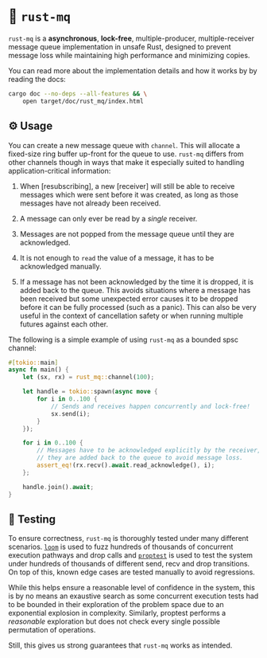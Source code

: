 # 🦀 `rust-mq`

`rust-mq` is a **asynchronous**, **lock-free**, multiple-producer, multiple-receiver message queue 
implementation in unsafe Rust, designed to prevent message loss while maintaining high
performance and minimizing copies.

You can read more about the implementation details and how it works by by reading the docs:

```bash
cargo doc --no-deps --all-features && \
    open target/doc/rust_mq/index.html
```

## ⚙️ Usage

You can create a new message queue with `channel`. This will allocate a fixed-size ring buffer
up-front for the queue to use. `rust-mq` differs from other channels though in ways that make
it especially suited to handling application-critical information:

1. When [resubscribing], a new [receiver] will still be able to receive messages which were sent
   before it was created, as long as those messages have not already been received.

2. A message can only ever be read by a _single_ receiver.

3. Messages are not popped from the message queue until they are acknowledged.

4. It is not enough to `read` the value of a message, it has to be acknowledged manually.

5. If a message has not been acknowledged by the time it is dropped, it is added back to the
   queue. This avoids situations where a message has been received but some unexpected error
   causes it to be dropped before it can be fully processed (such as a panic). This can also be
   very useful in the context of cancellation safety or when running multiple futures against
   each other.

The following is a simple example of using `rust-mq` as a bounded spsc channel:

```rust
#[tokio::main]
async fn main() {
    let (sx, rx) = rust_mq::channel(100);

    let handle = tokio::spawn(async move {
        for i in 0..100 {
            // Sends and receives happen concurrently and lock-free!
            sx.send(i);
        }
    });

    for i in 0..100 {
        // Messages have to be acknowledged explicitly by the receiver, else
        // they are added back to the queue to avoid message loss.
        assert_eq!(rx.recv().await.read_acknowledge(), i);
    };

    handle.join().await;
}
```

## 📝 Testing
 
To ensure correctness, `rust-mq` is thoroughly tested under many different scenarios. [`loom`]
is used to fuzz hundreds of thousands of concurrent execution pathways and drop calls and
[`proptest`] is used to test the system under hundreds of thousands of different send, recv and
drop transitions. On top of this, known edge cases are tested manually to avoid regressions.
 
While this helps ensure a reasonable level of confidence in the system, this is by no means an
exaustive search as some concurrent execution tests had to be bounded in their exploration of
the problem space due to an exponential explosion in complexity. Similarly, proptest performs
a _reasonable_ exploration but does not check every single possible permutation of operations.
 
Still, this gives us strong guarantees that `rust-mq` works as intended.

[`loom`]: https://github.com/tokio-rs/loom 
[`proptest`]: https://github.com/proptest-rs/proptest
